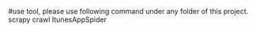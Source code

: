 #use tool, please use following command under any folder of this project.
scrapy crawl ItunesAppSpider

